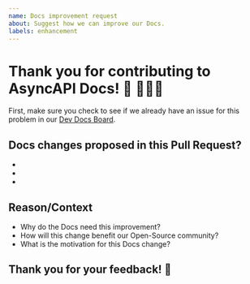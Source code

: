 ```yaml
---
name: Docs improvement request
about: Suggest how we can improve our Docs.
labels: enhancement
---
```


# Thank you for contributing to AsyncAPI Docs! 📑 👩🏻‍💻
First, make sure you check to see if we already have an issue for this problem in our [Dev Docs Board](https://github.com/orgs/asyncapi/projects/8).

## Docs changes proposed in this Pull Request?
-
-
-

## Reason/Context
- Why do the Docs need this improvement?
- How will this change benefit our Open-Source community?
- What is the motivation for this Docs change? 

## Thank you for your feedback! 🤗 




